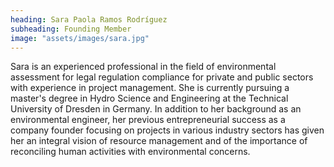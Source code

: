 ```yaml
---
heading: Sara Paola Ramos Rodríguez
subheading: Founding Member
image: "assets/images/sara.jpg"
---
```


Sara is an experienced professional in the field of environmental assessment for legal regulation compliance for private and public sectors with experience in project management. She is currently pursuing a master's degree in Hydro Science and Engineering at the Technical University of Dresden in Germany. In addition to her background as an environmental engineer, her previous entrepreneurial success as a company founder focusing on projects in various industry sectors has given her an integral vision of resource management and of the importance of reconciling human activities with environmental concerns.
